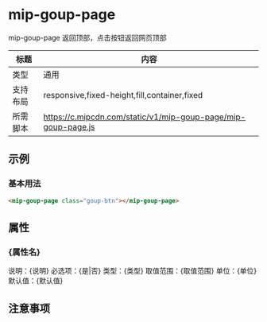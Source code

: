 # mip-goup-page

mip-goup-page 返回顶部，点击按钮返回网页顶部

标题|内容
----|----
类型|通用
支持布局|responsive,fixed-height,fill,container,fixed
所需脚本|https://c.mipcdn.com/static/v1/mip-goup-page/mip-goup-page.js

## 示例

### 基本用法
```html
<mip-goup-page class="goup-btn"></mip-goup-page>	

```

## 属性

### {属性名}

说明：{说明}
必选项：{是|否}
类型：{类型}
取值范围：{取值范围}
单位：{单位}
默认值：{默认值}

## 注意事项

